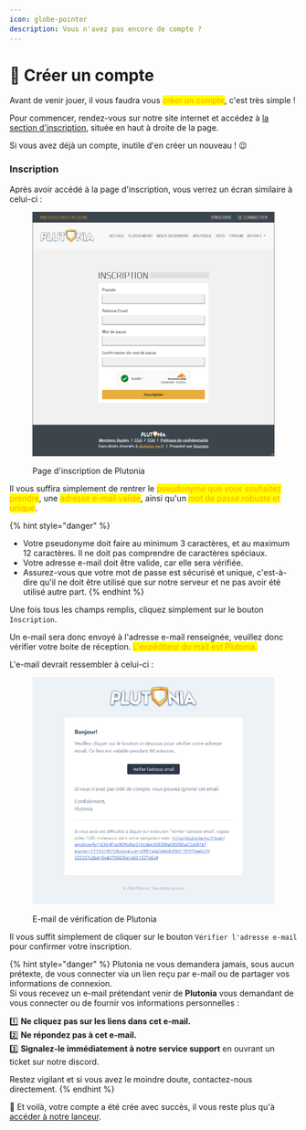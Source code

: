 ```yaml
---
icon: globe-pointer
description: Vous n'avez pas encore de compte ?
---
```


# 🔗 Créer un compte

Avant de venir jouer, il vous faudra vous <mark style="color:orange;">créer un compte</mark>, c'est très simple !

Pour commencer, rendez-vous sur notre site internet et accédez à [la section d'inscription](https://plutonia-mc.fr/user/register), située en haut à droite de la page.

Si vous avez déjà un compte, inutile d'en créer un nouveau ! 😉

### Inscription

Après avoir accédé à la page d'inscription, vous verrez un écran similaire à celui-ci :

<figure><img src="../.gitbook/assets/2Pn8sj6rZW.png" alt=""><figcaption><p>Page d'inscription de Plutonia</p></figcaption></figure>

Il vous suffira simplement de rentrer le <mark style="color:orange;">pseudonyme que vous souhaitez prendre</mark>, une <mark style="color:orange;">adresse e-mail valide</mark>, ainsi qu'un <mark style="color:orange;">mot de passe robuste et unique</mark>.

{% hint style="danger" %}
* Votre pseudonyme doit faire au minimum 3 caractères, et au maximum 12 caractères. Il ne doit pas comprendre de caractères spéciaux.
* Votre adresse e-mail doit être valide, car elle sera vérifiée.
* Assurez-vous que votre mot de passe est sécurisé et unique, c'est-à-dire qu'il ne doit être utilisé que sur notre serveur et ne pas avoir été utilisé autre part.
{% endhint %}

Une fois tous les champs remplis, cliquez simplement sur le bouton `Inscription`.

Un e-mail sera donc envoyé à l'adresse e-mail renseignée, veuillez donc vérifier votre boite de réception. <mark style="color:orange;">L'expéditeur du mail est Plutonia.</mark>

L'e-mail devrait ressembler à celui-ci :

<figure><img src="../.gitbook/assets/O0cREfxvXt.png" alt=""><figcaption><p>E-mail de vérification de Plutonia</p></figcaption></figure>

Il vous suffit simplement de cliquer sur le bouton `Vérifier l'adresse e-mail` pour confirmer votre inscription.

{% hint style="danger" %}
Plutonia ne vous demandera jamais, sous aucun prétexte, de vous connecter via un lien reçu par e-mail ou de partager vos informations de connexion.\
Si vous recevez un e-mail prétendant venir de **Plutonia** vous demandant de vous connecter ou de fournir vos informations personnelles :

1️⃣ **Ne cliquez pas sur les liens dans cet e-mail.**\
2️⃣ **Ne répondez pas à cet e-mail.**\
3️⃣ **Signalez-le immédiatement à notre service support** en ouvrant un ticket sur notre discord.

Restez vigilant et si vous avez le moindre doute, contactez-nous directement.
{% endhint %}





🎉 Et voilà, votre compte a été crée avec succès, il vous reste plus qu'à [accéder à notre lanceur](installer-le-lanceur.md).
